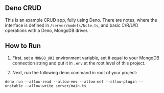 ## Deno CRUD

This is an example CRUD app, fully using Deno. There are notes, where the interface is defined in `/server/models/Note.ts`, and basic C/R/U/D operations with a Deno, MongoDB driver.

## How to Run

1. First, set a `MONGO_URI` environment variable, set it equal to your MongoDB connection string and put it in `.env` at the root level of this project.

2. Next, run the following deno command in root of your project:

```
deno run --allow-read --allow-env --allow-net --allow-plugin --unstable --allow-write server/main.ts
```
